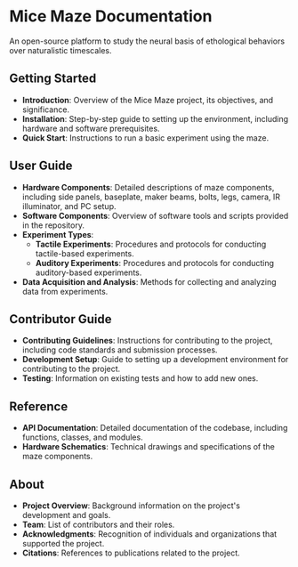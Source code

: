 # Mice Maze Documentation

An open-source platform to study the neural basis of ethological behaviors over naturalistic timescales.

## Getting Started

- **Introduction**: Overview of the Mice Maze project, its objectives, and significance.
- **Installation**: Step-by-step guide to setting up the environment, including hardware and software prerequisites.
- **Quick Start**: Instructions to run a basic experiment using the maze.

## User Guide

- **Hardware Components**: Detailed descriptions of maze components, including side panels, baseplate, maker beams, bolts, legs, camera, IR illuminator, and PC setup.
- **Software Components**: Overview of software tools and scripts provided in the repository.
- **Experiment Types**:
  - **Tactile Experiments**: Procedures and protocols for conducting tactile-based experiments.
  - **Auditory Experiments**: Procedures and protocols for conducting auditory-based experiments.
- **Data Acquisition and Analysis**: Methods for collecting and analyzing data from experiments.

## Contributor Guide

- **Contributing Guidelines**: Instructions for contributing to the project, including code standards and submission processes.
- **Development Setup**: Guide to setting up a development environment for contributing to the project.
- **Testing**: Information on existing tests and how to add new ones.

## Reference

- **API Documentation**: Detailed documentation of the codebase, including functions, classes, and modules.
- **Hardware Schematics**: Technical drawings and specifications of the maze components.

## About

- **Project Overview**: Background information on the project's development and goals.
- **Team**: List of contributors and their roles.
- **Acknowledgments**: Recognition of individuals and organizations that supported the project.
- **Citations**: References to publications related to the project.
